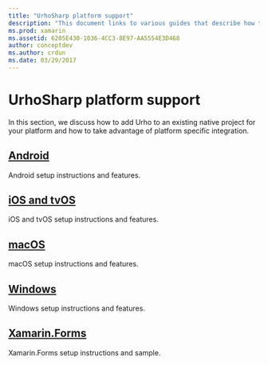 ```yaml
---
title: "UrhoSharp platform support"
description: "This document links to various guides that describe how to add Urho to an existing native project for a specific platform. It discusses Android, iOS, tvOS, macOS, Windows, and Xamarin.Forms."
ms.prod: xamarin
ms.assetid: 6205E430-1036-4CC3-8E97-AA5554E3D468
author: conceptdev
ms.author: crdun
ms.date: 03/29/2017
---
```


# UrhoSharp platform support

In this section, we discuss how to add Urho to an existing native
project for your platform and how to take advantage of platform
specific integration.

## [Android](~/graphics-games/urhosharp/platform/android.md)

Android setup instructions and features.

## [iOS and tvOS](~/graphics-games/urhosharp/platform/ios.md)

iOS and tvOS setup instructions and features.

## [macOS](~/graphics-games/urhosharp/platform/mac.md)

macOS setup instructions and features.

## [Windows](~/graphics-games/urhosharp/platform/windows.md)

Windows setup instructions and features.

## [Xamarin.Forms](~/graphics-games/urhosharp/platform/xamarin-forms.md)

Xamarin.Forms setup instructions and sample.

